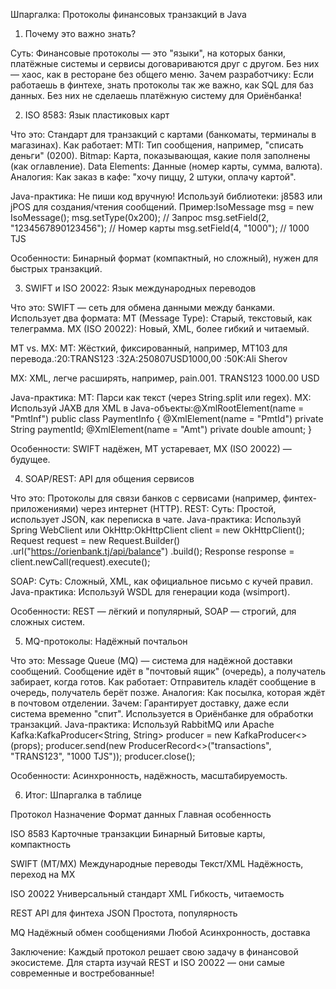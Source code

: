 Шпаргалка: Протоколы финансовых транзакций в Java
1. Почему это важно знать?

Суть: Финансовые протоколы — это "языки", на которых банки, платёжные системы и сервисы договариваются друг с другом. Без них — хаос, как в ресторане без общего меню.
Зачем разработчику: Если работаешь в финтехе, знать протоколы так же важно, как SQL для баз данных. Без них не сделаешь платёжную систему для Ориёнбанка!

2. ISO 8583: Язык пластиковых карт

Что это: Стандарт для транзакций с картами (банкоматы, терминалы в магазинах).
Как работает:
MTI: Тип сообщения, например, "списать деньги" (0200).
Bitmap: Карта, показывающая, какие поля заполнены (как оглавление).
Data Elements: Данные (номер карты, сумма, валюта).
Аналогия: Как заказ в кафе: "хочу пиццу, 2 штуки, оплачу картой".


Java-практика: Не пиши код вручную! Используй библиотеки:
j8583 или jPOS для создания/чтения сообщений.
Пример:IsoMessage msg = new IsoMessage();
msg.setType(0x200); // Запрос
msg.setField(2, "1234567890123456"); // Номер карты
msg.setField(4, "1000"); // 1000 TJS




Особенности: Бинарный формат (компактный, но сложный), нужен для быстрых транзакций.

3. SWIFT и ISO 20022: Язык международных переводов

Что это: SWIFT — сеть для обмена данными между банками. Использует два формата:
MT (Message Type): Старый, текстовый, как телеграмма.
MX (ISO 20022): Новый, XML, более гибкий и читаемый.


MT vs. MX:
MT: Жёсткий, фиксированный, например, MT103 для перевода.:20:TRANS123
:32A:250807USD1000,00
:50K:Ali Sherov


MX: XML, легче расширять, например, pain.001.<PmtInf>
    <PmtId>TRANS123</PmtId>
    <Amt>1000.00</Amt>
    <Ccy>USD</Ccy>
</PmtInf>




Java-практика:
MT: Парси как текст (через String.split или regex).
MX: Используй JAXB для XML в Java-объекты:@XmlRootElement(name = "PmtInf")
public class PaymentInfo {
    @XmlElement(name = "PmtId")
    private String paymentId;
    @XmlElement(name = "Amt")
    private double amount;
}




Особенности: SWIFT надёжен, MT устаревает, MX (ISO 20022) — будущее.

4. SOAP/REST: API для общения сервисов

Что это: Протоколы для связи банков с сервисами (например, финтех-приложениями) через интернет (HTTP).
REST:
Суть: Простой, использует JSON, как переписка в чате.
Java-практика: Используй Spring WebClient или OkHttp:OkHttpClient client = new OkHttpClient();
Request request = new Request.Builder()
    .url("https://orienbank.tj/api/balance")
    .build();
Response response = client.newCall(request).execute();




SOAP:
Суть: Сложный, XML, как официальное письмо с кучей правил.
Java-практика: Используй WSDL для генерации кода (wsimport).


Особенности: REST — лёгкий и популярный, SOAP — строгий, для сложных систем.

5. MQ-протоколы: Надёжный почтальон

Что это: Message Queue (MQ) — система для надёжной доставки сообщений. Сообщение идёт в "почтовый ящик" (очередь), а получатель забирает, когда готов.
Как работает: Отправитель кладёт сообщение в очередь, получатель берёт позже. Аналогия: Как посылка, которая ждёт в почтовом отделении.
Зачем: Гарантирует доставку, даже если система временно "спит". Используется в Ориёнбанке для обработки транзакций.
Java-практика: Используй RabbitMQ или Apache Kafka:KafkaProducer<String, String> producer = new KafkaProducer<>(props);
producer.send(new ProducerRecord<>("transactions", "TRANS123", "1000 TJS"));
producer.close();


Особенности: Асинхронность, надёжность, масштабируемость.

6. Итог: Шпаргалка в таблице



Протокол
Назначение
Формат данных
Главная особенность



ISO 8583
Карточные транзакции
Бинарный
Битовые карты, компактность


SWIFT (MT/MX)
Международные переводы
Текст/XML
Надёжность, переход на MX


ISO 20022
Универсальный стандарт
XML
Гибкость, читаемость


REST
API для финтеха
JSON
Простота, популярность


MQ
Надёжный обмен сообщениями
Любой
Асинхронность, доставка



Заключение: Каждый протокол решает свою задачу в финансовой экосистеме. Для старта изучай REST и ISO 20022 — они самые современные и востребованные!
